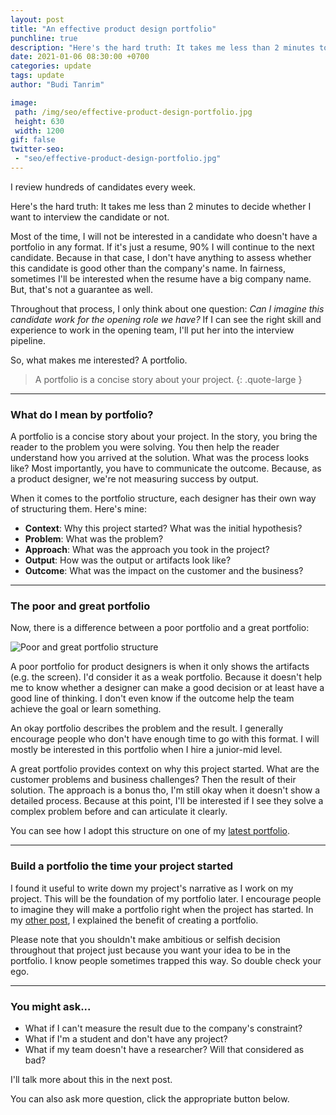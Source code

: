 ```yaml
---
layout: post
title: "An effective product design portfolio"
punchline: true
description: "Here's the hard truth: It takes me less than 2 minutes to decide whether I want to interview the candidate or not. "
date: 2021-01-06 08:30:00 +0700
categories: update
tags: update
author: "Budi Tanrim"

image:
 path: /img/seo/effective-product-design-portfolio.jpg
 height: 630
 width: 1200
gif: false
twitter-seo: 
 - "seo/effective-product-design-portfolio.jpg"
---
```


I review hundreds of candidates every week.

Here's the hard truth: It takes me less than 2 minutes to decide whether I want to interview the candidate or not. 

Most of the time, I will not be interested in a candidate who doesn't have a portfolio in any format. If it's just a resume, 90% I will continue to the next candidate. Because in that case, I don't have anything to assess whether this candidate is good other than the company's name. In fairness, sometimes I'll be interested when the resume have a big company name. But, that's not a guarantee as well.

Throughout that process, I only think about one question: *Can I imagine this candidate work for the opening role we have?* If I can see the right skill and experience to work in the opening team, I'll put her into the interview pipeline.

So, what makes me interested? A portfolio.

>  A portfolio is a concise story about your project.
{: .quote-large }
---

### What do I mean by portfolio?
A portfolio is a concise story about your project. In the story, you bring the reader to the problem you were solving. You then help the reader understand how you arrived at the solution. What was the process looks like? Most importantly, you have to communicate the outcome. Because, as a product designer, we're not measuring success by output.

When it comes to the portfolio structure, each designer has their own way of structuring them. Here's mine:

- **Context**: Why this project started? What was the initial hypothesis?
- **Problem**: What was the problem?
- **Approach**: What was the approach you took in the project?
- **Output**: How was the output or artifacts look like?
- **Outcome**: What was the impact on the customer and the business?

---

### The poor and great portfolio
Now, there is a difference between a poor portfolio and a great portfolio:

<div class="img-wrapper m-b-m">
    <img src="https://buditanrim.co/img/seo/effective-product-design-portfolio.jpg" alt="Poor and great portfolio structure" class="illustration" />
</div>

A poor portfolio for product designers is when it only shows the artifacts (e.g. the screen). I'd consider it as a weak portfolio. Because it doesn't help me to know whether a designer can make a good decision or at least have a good line of thinking. I don't even know if the outcome help the team achieve the goal or learn something.

An okay portfolio describes the problem and the result. I generally encourage people who don't have enough time to go with this format. I will mostly be interested in this portfolio when I hire a junior-mid level.

A great portfolio provides context on why this project started. What are the customer problems and business challenges? Then the result of their solution. The approach is a bonus tho, I'm still okay when it doesn't show a detailed process. Because at this point, I'll be interested if I see they solve a complex problem before and can articulate it clearly.

You can see how I adopt this structure on one of my [latest portfolio][link-1].

---

### Build a portfolio the time your project started
I found it useful to write down my project's narrative as I work on my project. This will be the foundation of my portfolio later. I encourage people to imagine they will make a portfolio right when the project has started. In my [other post][link-2], I explained the benefit of creating a portfolio.

Please note that you shouldn't make ambitious or selfish decision throughout that project just because you want your idea to be in the portfolio. I know people sometimes trapped this way. So double check your ego.

---

### You might ask...
- What if I can't measure the result due to the company's constraint?
- What if I'm a student and don't have any project?
- What if my team doesn't have a researcher? Will that considered as bad?

I'll talk more about this in the next post.

You can also ask more question, click the appropriate button below.

[link-1]: https://buditanrim.co/bukalapak-design-language/
[link-2]: https://buditanrim.co/2020/the-benefit-of-creating-a-portfolio/

